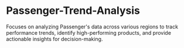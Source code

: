 # Passenger-Trend-Analysis
Focuses on analyzing Passenger's data across various regions to track performance trends, identify high-performing products, and provide actionable insights for decision-making.
